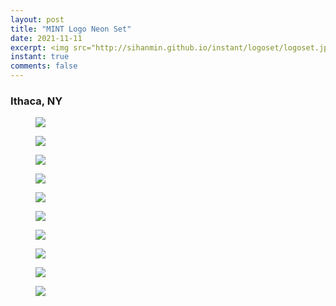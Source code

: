 ```yaml
---
layout: post
title: "MINT Logo Neon Set"
date: 2021-11-11
excerpt: <img src="http://sihanmin.github.io/instant/logoset/logoset.jpg">
instant: true
comments: false
---
```

### Ithaca, NY

<figure>
	<a href="http://sihanmin.github.io/instant/logoset/logoset.jpg"><img src="http://sihanmin.github.io/instant/logoset/logoset.jpg"></a>
</figure>

<figure>
	<a href="http://sihanmin.github.io/instant/logoset/1.jpg"><img src="http://sihanmin.github.io/instant/logoset/1.jpg"></a>
</figure>
<figure>
	<a href="http://sihanmin.github.io/instant/logoset/2.jpg"><img src="http://sihanmin.github.io/instant/logoset/2.jpg"></a>
</figure>
<figure>
	<a href="http://sihanmin.github.io/instant/logoset/3.jpg"><img src="http://sihanmin.github.io/instant/logoset/3.jpg"></a>
</figure>
<figure>
	<a href="http://sihanmin.github.io/instant/logoset/4.jpg"><img src="http://sihanmin.github.io/instant/logoset/4.jpg"></a>
</figure>
<figure>
	<a href="http://sihanmin.github.io/instant/logoset/5.jpg"><img src="http://sihanmin.github.io/instant/logoset/5.jpg"></a>
</figure>
<figure>
	<a href="http://sihanmin.github.io/instant/logoset/6.jpg"><img src="http://sihanmin.github.io/instant/logoset/6.jpg"></a>
</figure>
<figure>
	<a href="http://sihanmin.github.io/instant/logoset/7.jpg"><img src="http://sihanmin.github.io/instant/logoset/7.jpg"></a>
</figure>
<figure>
	<a href="http://sihanmin.github.io/instant/logoset/8.jpg"><img src="http://sihanmin.github.io/instant/logoset/8.jpg"></a>
</figure>
<figure>
	<a href="http://sihanmin.github.io/instant/logoset/9.jpg"><img src="http://sihanmin.github.io/instant/logoset/9.jpg"></a>
</figure>
